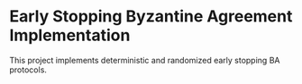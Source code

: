 
# Early Stopping Byzantine Agreement Implementation
This project implements deterministic and randomized early stopping BA protocols.
